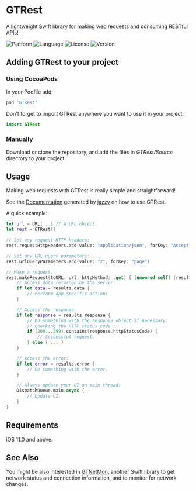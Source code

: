 # GTRest
A lightweight Swift library for making web requests and consuming RESTful APIs!

![Platform](https://img.shields.io/cocoapods/p/GTRest.svg)
![Language](https://img.shields.io/github/languages/top/gabrieltheodoropoulos/GTRest.svg?color=orange)
![License](https://img.shields.io/github/license/gabrieltheodoropoulos/GTRest.svg)
![Version](https://img.shields.io/cocoapods/v/GTRest.svg)

## Adding GTRest to your project

### Using CocoaPods

In your Podfile add:

```ruby
pod 'GTRest'
```

Don't forget to import GTRest anywhere you want to use it in your project:

```swift
import GTRest
```

### Manually

Download or clone the repository, and add the files in *GTRest/Source* directory to your project.

## Usage

Making web requests with GTRest is really simple and straightforward!

See the [Documentation](https://gtiapps.com/docs/gtrest/index.html) generated by [jazzy](https://github.com/realm/jazzy) on how to use GTRest.

A quick example:

```swift
let url = URL(...) // A URL object.
let rest = GTRest()

// Set any request HTTP headers:
rest.requestHttpHeaders.add(value: "application/json", forKey: "Accept")

// Set any URL query parameters:
rest.urlQueryParameters.add(value: "2", forKey: "page")

// Make a request.
rest.makeRequest(toURL: url, httpMethod: .get) { [unowned self] (results) in // or [weak self] (results) in
    // Access data returned by the server:
    if let data = results.data {
        // Perform app-specific actions
    }

    // Access the response:
    if let response = results.response {
        // Do something with the response object if necessary.
        // Checking the HTTP status code :
        if (200...299).contains(response.httpStatusCode) {
            // Successful request.
        } else { ... }
    }

    // Access the error:
    if let error = results.error {
        // Do something with the error.
    }

    // Always update your UI on main thread:
    DispatchQueue.main.async {
        // Update UI.
    }
}
```

## Requirements

iOS 11.0 and above.

## See Also

You might be also interested in [GTNetMon](https://github.com/gabrieltheodoropoulos/GTNetMon), another Swift library to get network status and connection information, and to monitor for network changes.
